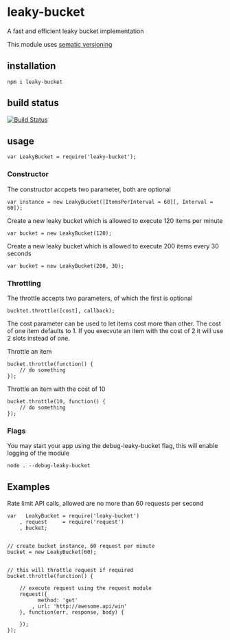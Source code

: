 # leaky-bucket

A fast and efficient leaky bucket implementation

This module uses [sematic versioning](http://semver.org/)

## installation

    npm i leaky-bucket

## build status

[![Build Status](https://travis-ci.org/eventEmitter/leaky-bucket.png?branch=master)](https://travis-ci.org/eventEmitter/leaky-bucket)


## usage

    var LeakyBucket = require('leaky-bucket');


### Constructor

The constructor accpets two parameter, both are optional

    var instance = new LeakyBucket([ItemsPerInterval = 60][, Interval = 60]);


Create a new leaky bucket which is allowed to execute 120 items per minute

    var bucket = new LeakyBucket(120);


Create a new leaky bucket which is allowed to execute 200 items every 30 seconds

    var bucket = new LeakyBucket(200, 30);



### Throttling

The throttle accepts two parameters, of which the first is optional

    bucktet.throttle([cost], callback);

The cost parameter can be used to let items cost more than other. The cost of one item defaults to 1. If you execvute an item with the cost of 2 it will use 2 slots instead of one.


Throttle an item

    bucket.throttle(function() {
        // do something
    });


Throttle an item with the cost of 10

    bucket.throttle(10, function() {
        // do something
    });


### Flags

You may start your app using the debug-leaky-bucket flag, this will enable logging of the module

    node . --debug-leaky-bucket


## Examples

Rate limit API calls, allowed are no more than 60 requests per second

    var   LeakyBucket = require('leaky-bucket')
        , request     = require('request')
        , bucket;


    // create bucket instance, 60 request per minute
    bucket = new LeakyBucket(60);


    // this will throttle request if required
    bucket.throttle(function() {

        // execute request using the request module
        request({
              method: 'get'
            , url: 'http://awesome.api/win'
        }, function(err, response, body) {

        });
    });